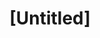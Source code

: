 ---
pid: ch1039
title: "[Untitled]"
location_transcription: 
coordinates: "[-75.163407112692, 39.952253708874]"
zipcode: '19096'
gen_neighborhood: 
neighborhood: Wynnewood
outside_phl: 'Wynnewood PA '
age: 
age_range: 
instagram: 
image_file_name: ch_1039.jpg
proposal_transcription: St. Katherine Drexel
topic: Person
topic_summary: '0'
type: Other No Form
keywords_other: 
credit: 
image_labels: 
twitter: 
facebook: 
permalink: "/monuments/ch1039/"
layout: item-page
---
